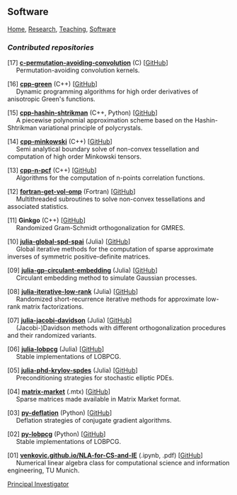 <p>&nbsp;</p>

## Software

[Home](https://venkovic.github.io), [Research](https://venkovic.github.io/research), [Teaching](https://venkovic.github.io/teaching), [Software](https://venkovic.github.io/software) 

### *Contributed repositories*

[17] <ins>__c-permutation-avoiding-convolution__</ins> (C) [[GitHub](https://github.com/venkovic/c-permutation-avoiding-convolution)]<br />&nbsp;&nbsp;&nbsp;&nbsp;&nbsp;Permutation-avoiding convolution kernels.

[16] <ins>__cpp-green__</ins> (C++) [[GitHub](https://github.com/venkovic/cpp-green)]<br />&nbsp;&nbsp;&nbsp;&nbsp;&nbsp;Dynamic programming algorithms for high order derivatives of anisotropic Green's functions. 

[15] <ins>__cpp-hashin-shtrikman__</ins> (C++, Python) [[GitHub](https://github.com/venkovic/cpp-hashin-shtrikman)]<br />&nbsp;&nbsp;&nbsp;&nbsp;&nbsp;A piecewise polynomial approximation scheme based on the Hashin­-Shtrikman variational principle of polycrystals. 

[14] <ins>__cpp-minkowski__</ins> (C++) [[GitHub](https://github.com/venkovic/cpp-minkowski)]<br />&nbsp;&nbsp;&nbsp;&nbsp;&nbsp;Semi analytical boundary solve of non-convex tessellation and computation of high order Minkowski tensors.

[13] <ins>__cpp-n-pcf__</ins> (C++) [[GitHub](https://github.com/venkovic/cpp-n-pcf)]<br />&nbsp;&nbsp;&nbsp;&nbsp;&nbsp;Algorithms for the computation of n-points correlation functions. 

[12] <ins>__fortran-get-vol-omp__</ins> (Fortran) [[GitHub](https://github.com/venkovic/fortran-get-vol-omp)]<br />&nbsp;&nbsp;&nbsp;&nbsp;&nbsp;Multithreaded subroutines to solve non-convex tessellations and associated statistics.

[11] __Ginkgo__ (C++) [[GitHub](https://github.com/ginkgo-project/ginkgo/pull/1930)]<br />&nbsp;&nbsp;&nbsp;&nbsp;&nbsp;Randomized Gram-Schmidt orthogonalization for GMRES. 

[10] <ins>__julia-global-spd-spai__</ins> (Julia) [[GitHub](https://github.com/venkovic/julia-global-spd-spai)]<br />&nbsp;&nbsp;&nbsp;&nbsp;&nbsp;Global iterative methods for the computation of sparse approximate inverses of symmetric positive-definite matrices.

[09] <ins>__julia-gp-circulant-embedding__</ins> (Julia) [[GitHub](https://github.com/venkovic/julia-gp-circulant-embedding)]<br />&nbsp;&nbsp;&nbsp;&nbsp;&nbsp;Circulant embedding method to simulate Gaussian processes. 

[08] <ins>__julia-iterative-low-rank__</ins> (Julia) [[GitHub](https://github.com/venkovic/julia-iterative-low-rank)]<br />&nbsp;&nbsp;&nbsp;&nbsp;&nbsp;Randomized short-recurrence iterative methods for approximate low-rank matrix factorizations. 

[07] <ins>__julia-jacobi-davidson__</ins> (Julia) [[GitHub](https://github.com/venkovic/julia-jacobi-davidson)]<br />&nbsp;&nbsp;&nbsp;&nbsp;&nbsp;(Jacobi-)Davidson methods with different orthogonalization procedures and their randomized variants.

[06] <ins>__julia-lobpcg__</ins> (Julia) [[GitHub](https://github.com/venkovic/julia-lobpcg)]<br />&nbsp;&nbsp;&nbsp;&nbsp;&nbsp;Stable implementations of LOBPCG. 

[05] <ins>__julia-phd-krylov-spdes__</ins> (Julia) [[GitHub](https://github.com/venkovic/julia-phd-krylov-spdes)]<br />&nbsp;&nbsp;&nbsp;&nbsp;&nbsp;Preconditioning strategies for stochastic elliptic PDEs.

[04] <ins>__matrix-market__</ins> (.mtx) [[GitHub](https://github.com/venkovic/matrix-market)]<br />&nbsp;&nbsp;&nbsp;&nbsp;&nbsp;Sparse matrices made available in Matrix Market format.

[03] <ins>__py-deflation__</ins> (Python) [[GitHub](https://github.com/venkovic/py-deflation)]<br />&nbsp;&nbsp;&nbsp;&nbsp;&nbsp;Deflation strategies of conjugate gradient algorithms.

[02] <ins>__py-lobpcg__</ins> (Python) [[GitHub](https://github.com/venkovic/py-lobpcg)]<br />&nbsp;&nbsp;&nbsp;&nbsp;&nbsp;Stable implementations of LOBPCG.

[01] <ins>__venkovic.github.io/NLA-for-CS-and-IE__</ins> (.ipynb, .pdf) [[GitHub](https://venkovic.github.io/NLA-for-CS-and-IE)]<br />&nbsp;&nbsp;&nbsp;&nbsp;&nbsp;Numerical linear algebra class for computational science and information engineering, TU Munich.  

<ins>Principal Investigator</ins>
